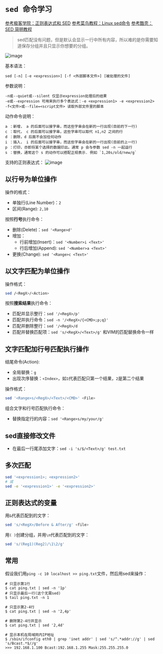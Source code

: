 # `sed 命令学习`

[参考极客学院：正则表达式和 SED](http://wiki.jikexueyuan.com/project/unix/regular-expressions.html)
[参考菜鸟教程：Linux sed命令](http://www.runoob.com/linux/linux-comm-sed.html)
[参考酷壳：SED 简明教程](https://coolshell.cn/articles/9104.html)

> sed匹配没有问题，但是默认会显示一行中所有内容，所以难的是你需要知道保存分组并且只显示你想要的分组。

![image](https://user-images.githubusercontent.com/14041622/45818421-46d28f00-bd14-11e8-9acd-dc890d3d361d.png)


基本语法：
```
sed [-n] [-e <expression>] [-f <外部脚本文件>] [被处理的文件]
```

参数说明：
```
-n或--quiet或--silent 仅显示expression处理后的结果
-e或--expression 可用来执行多个表达式：-e <expression1> -e <expression2>
-f<文件>或--file=<script文件> 读取外部文件里的脚本
```

动作命令说明：
```
a ：新增， a 的后面可以接字串，而这些字串会在新的一行出现(目前的下一行)
c ：取代， c 的后面可以接字串，这些字串可以取代 n1,n2 之间的行
d ：删除，d 后面不会加任何动作
i ：插入， i 的后面可以接字串，而这些字串会在新的一行出现(目前的上一行)
p ：打印，亦即将某个选择的数据印出。通常 p 会与参数 sed -n 一起运行
s ：替换，通常这个 s 的动作可以搭配正规表示. 例如 `1,20s/old/new/g`
```

支持的正则表达式：
![image](https://user-images.githubusercontent.com/14041622/45816474-564ed980-bd0e-11e8-91d0-fd783c7312de.png)


## 以行号为单位操作

操作的格式：
- 单独行(Line Number)：`2`
- 区间(Range): `2,10`

按照**行号**执行命令：
- 删除(Delete)：`sed '<Range>d'`
- 增加：
    - 行前增加(Insert)：`sed '<Number>i <Text>'`
    - 行后增加(Append): `sed '<Number>a <Text>'`
- 更换(Change): `sed '<Range>c <Text>'`


## 以文字匹配为单位操作

操作格式：
```sh
sed /<RegX>/<Action>
```

按照**搜索结果**执行命令：
- 匹配并显示整行：`sed '/<RegX>/p'`
- 匹配并执行命令：`sed -n '/<RegX>/{<CMD>;p;q}'`
- 匹配并删除整行：`sed '/<RegX>/d`
- 匹配并替换匹配项：`sed 's/<RegX>/<Text>/g'` 和VIM的匹配替换命令一样


## 文字匹配加行号匹配执行操作

结尾命令(Action):
- 全局替换：`g`
- 出现次序替换：`<Index>`，如`1`代表匹配只第一个结果，`2`是第二个结果


操作格式：
```sh
sed '<Range>s/<RegX>/<Text>/<CMD>' <File>
```

组合文字和行号匹配执行命令：
- 替换指定行的内容：`sed '<Range>s/my/your/g'`

## sed直接修改文件

- 在最后一行尾添加文字：`sed -i 's/$/<Text>/g' test.txt`


## 多次匹配

```sh
sed '<expression1>; <expression2>'
# 或
sed -e '<expression1>' -e '<expression2>'
```


## 正则表达式的变量

用`&`代表匹配到的文字：
```sh
sed 's/<RegX>/Before & After/g' <file>
```

用`( )`创建分组，并用`\n`代表匹配到的文字：
```sh
sed 's/(Reg1)(Reg2)/\1\2/g'
```




## 常用

假设我们用`ping -c 10 localhost >> ping.txt`文件，然后用sed来操作：

```
# 只显示第1行
$ cat ping.txt | sed -n '1p'
# 只显示最后一行(这个无需sed)
$ tail ping.txt -n 1

# 只显示第2-4行
$ cat ping.txt | sed -n '2,4p'

# 删除第2-4行并显示
$ cat ping.txt | sed '2,4d'

# 显示本机在局域网内IP地址
$ /sbin/ifconfig eth0 | grep 'inet addr' | sed 's/^.*addr://g' | sed 's/Bcast.*$//g'
>>> 192.168.1.100 Bcast:192.168.1.255 Mask:255.255.255.0
```
